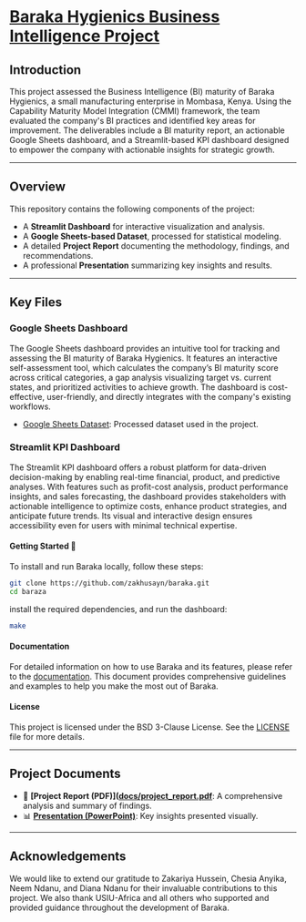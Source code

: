 # [Baraka Hygienics Business Intelligence Project](#)

## Introduction  
This project assessed the Business Intelligence (BI) maturity of Baraka Hygienics, a small manufacturing enterprise in Mombasa, Kenya. Using the Capability Maturity Model Integration (CMMI) framework, the team evaluated the company's BI practices and identified key areas for improvement. The deliverables include a BI maturity report, an actionable Google Sheets dashboard, and a Streamlit-based KPI dashboard designed to empower the company with actionable insights for strategic growth.

---

## Overview

This repository contains the following components of the project:
- A **Streamlit Dashboard** for interactive visualization and analysis.
- A **Google Sheets-based Dataset**, processed for statistical modeling.
- A detailed **Project Report** documenting the methodology, findings, and recommendations.
- A professional **Presentation** summarizing key insights and results.

---  

## Key Files

### Google Sheets Dashboard  
The Google Sheets dashboard provides an intuitive tool for tracking and assessing the BI maturity of Baraka Hygienics. It features an interactive self-assessment tool, which calculates the company’s BI maturity score across critical categories, a gap analysis visualizing target vs. current states, and prioritized activities to achieve growth. The dashboard is cost-effective, user-friendly, and directly integrates with the company's existing workflows.

- [Google Sheets Dataset](data/google_sheets_data.csv): Processed dataset used in the project.

### Streamlit KPI Dashboard  
The Streamlit KPI dashboard offers a robust platform for data-driven decision-making by enabling real-time financial, product, and predictive analyses. With features such as profit-cost analysis, product performance insights, and sales forecasting, the dashboard provides stakeholders with actionable intelligence to optimize costs, enhance product strategies, and anticipate future trends. Its visual and interactive design ensures accessibility even for users with minimal technical expertise.

#### Getting Started 🚀

To install and run Baraka locally, follow these steps:

```sh
git clone https://github.com/zakhusayn/baraka.git
cd baraza
```
install the required dependencies, and run the dashboard:
```bash
make
```

#### Documentation
For detailed information on how to use Baraka and its features, please refer to the [documentation](docs). This document provides comprehensive guidelines and examples to help you make the most out of Baraka.

#### License
This project is licensed under the BSD 3-Clause License. See the [LICENSE](LICENSE) file for more details.

---

## Project Documents
- 📄 **[Project Report (PDF)]([docs/project_report.pdf](https://drive.google.com/file/d/1XQznQPfsV8UG0-uMFzl6iuvd6ZkFDusx/view?usp=sharing)**: A comprehensive analysis and summary of findings.
- 📊 **[Presentation (PowerPoint)](https://www.canva.com/design/DAGKO3l7G5g/9rXwhebyvfadTvu9FQRyLQ/view?utm_content=DAGKO3l7G5g&utm_campaign=designshare&utm_medium=link&utm_source=editor)**: Key insights presented visually.

---

## Acknowledgements
 We would like to extend our gratitude to Zakariya Hussein, Chesia Anyika, Neem Ndanu, and Diana Ndanu for their invaluable contributions to this project. We also thank USIU-Africa and all others who supported and provided guidance throughout the development of Baraka.


